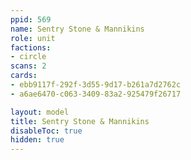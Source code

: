 ```yaml
---
ppid: 569
name: Sentry Stone & Mannikins
role: unit
factions:
- circle
scans: 2
cards:
- ebb9117f-292f-3d55-9d17-b261a7d2762c
- a6ae6470-c063-3409-83a2-925479f26717

layout: model
title: Sentry Stone & Mannikins
disableToc: true
hidden: true
---
```

